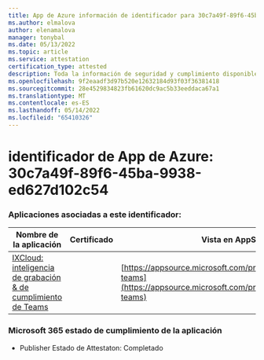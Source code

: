 ```yaml
---
title: App de Azure información de identificador para 30c7a49f-89f6-45ba-9938-ed627d102c54
ms.author: elmalova
author: elenamalova
manager: tonybal
ms.date: 05/13/2022
ms.topic: article
ms.service: attestation
certification_type: attested
description: Toda la información de seguridad y cumplimiento disponible para 30c7a49f-89f6-45ba-9938-ed627d102c54.
ms.openlocfilehash: 9f2eaadf3d97b520e12632184d93f03f36381418
ms.sourcegitcommit: 28e4529834823fb61620dc9ac5b33eeddaca67a1
ms.translationtype: MT
ms.contentlocale: es-ES
ms.lasthandoff: 05/14/2022
ms.locfileid: "65410326"
---
```

# <a name="azure-app-id-30c7a49f-89f6-45ba-9938-ed627d102c54"></a>identificador de App de Azure: 30c7a49f-89f6-45ba-9938-ed627d102c54


### <a name="apps-associated-with-this-id"></a>Aplicaciones asociadas a este identificador:
| **Nombre de la aplicación** | **Certificado** | **Vista en AppSource** |
|--------------|---------------|-----------------------|
| [IXCloud: inteligencia de grabación &amp; de cumplimiento de Teams](../forward/numonix.nmx-teams.md) |  | [https://appsource.microsoft.com/product/office/numonix.nmx-teams](https://appsource.microsoft.com/product/office/numonix.nmx-teams) |

### <a name="microsoft-365-app-compliance-status"></a>Microsoft 365 estado de cumplimiento de la aplicación
- Publisher Estado de Attestaton: Completado

